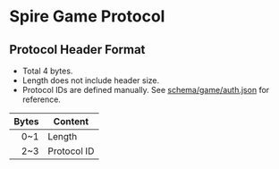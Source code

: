 # Spire Game Protocol

## Protocol Header Format

* Total 4 bytes.
* Length does not include header size.
* Protocol IDs are defined manually. See [schema/game/auth.json](schema/game/auth.json) for reference.

| Bytes | Content     |
|------:|-------------|
|   0~1 | Length      |
|   2~3 | Protocol ID |

